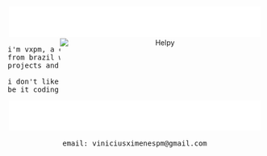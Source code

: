 <div align="center">
<img src="hello_there.svg" />
<img src="https://i.postimg.cc/Gp5m2xLS/helpy.gif" alt="Helpy" width=400 align="right" />
<div>
  
<pre>i'm vxpm, a computer engineering student 
from brazil with too many ideas, too many 
projects and way too little time on my side

i don't like AI and don't use it for anything,
be it coding or research!
</pre>
  
<img src="contact.svg" />
<pre>email: viniciusximenespm@gmail.com</pre>
  
</div>
</div>
